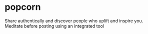 # popcorn

Share authentically and discover people who uplift and inspire you.
Meditate before posting using an integrated tool 

